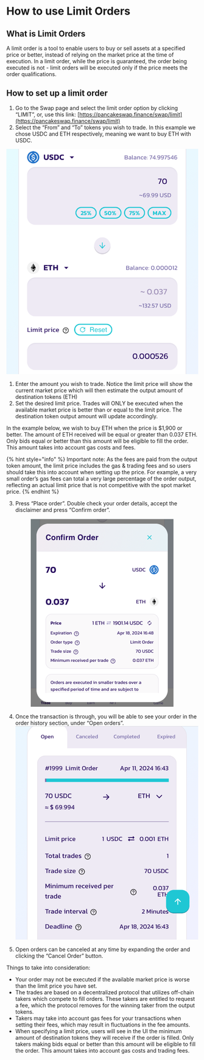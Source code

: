 # How to use Limit Orders

## What is Limit Orders

A limit order is a tool to enable users to buy or sell assets at a specified price or better, instead of relying on the market price at the time of execution. In a limit order, while the price is guaranteed, the order being executed is not - limit orders will be executed only if the price meets the order qualifications.

## How to set up a limit order

1. Go to the Swap page and select the limit order option by clicking “LIMIT”, or, use this link: [https://pancakeswap.finance/swap/limit](https://pancakeswap.finance/swap/limit)
2. Select the “From” and “To” tokens you wish to trade. In this example we chose USDC and ETH respectively, meaning we want to buy ETH with USDC.

![](<../../../.gitbook/assets/image (4) (1).png>)

1. Enter the amount you wish to trade. Notice the limit price will show the current market price which will then estimate the output amount of destination tokens (ETH)
2. Set the desired limit price. Trades will ONLY be executed when the available market price is better than or equal to the limit price. The destination token output amount will update accordingly.

In the example below, we wish to buy ETH when the price is $1,900 or better. The amount of ETH received will be equal or greater than 0.037 ETH. Only bids equal or better than this amount will be eligible to fill the order. This amount takes into account gas costs and fees. &#x20;

{% hint style="info" %}
Important note: As the fees are paid from the output token amount, the limit price includes the gas & trading fees and so users should take this into account when setting up the price. For example, a very small order’s gas fees can total a very large percentage of the order output, reflecting an actual limit price that is not competitive with the spot market price.
{% endhint %}

3.  Press “Place order”. Double check your order details, accept the disclaimer and press “Confirm order”.

    <figure><img src="../../../.gitbook/assets/image (3) (1) (1).png" alt="" width="375"><figcaption></figcaption></figure>
4. Once the transaction is through, you will be able to see your order in the order history section, under “Open orders”. \
   ![](<../../../.gitbook/assets/image (2) (1) (1).png>)
5. Open orders can be canceled at any time by expanding the order and clicking the “Cancel Order” button.

Things to take into consideration:

* Your order may not be executed if the available market price is worse than the limit price you have set.
* The trades are based on a decentralized protocol that utilizes off-chain takers which compete to fill orders. These takers are entitled to request a fee, which the protocol removes for the winning taker from the output tokens.&#x20;
* Takers may take into account gas fees for your transactions when setting their fees, which may result in fluctuations in the fee amounts.
* When specifying a limit price, users will see in the UI the minimum amount of destination tokens they will receive if the order is filled. Only takers making bids equal or better than this amount will be eligible to fill the order. This amount takes into account gas costs and trading fees.
